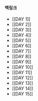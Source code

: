 
#### 백링크

- [[DAY 1]]
- [[DAY 2]]
- [[DAY 3]]
- [[DAY 4]]
- [[DAY 5]]
- [[DAY 6]]
- [[DAY 7]]
- [[DAY 8]]
- [[DAY 9]]
- [[DAY 10]]
- [[DAY 11]]
- [[DAY 12]]
- [[DAY 13]]
- [[DAY 14]]
- [[DAY 15]]